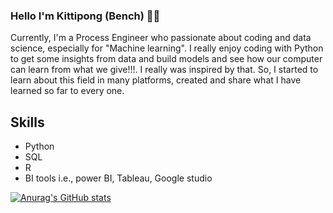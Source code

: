 ### Hello I'm Kittipong (Bench) 🐱‍🚀

Currently, I'm a Process Engineer who passionate about coding and data science, especially for "Machine learning". I really enjoy coding with Python to get some insights from data and build models and see how our computer can learn from what we give!!!. I really was inspired by that. So, I started to learn about this field in many platforms, created and share what I have learned so far to every one.

## Skills
* Python
* SQL
* R
* BI tools i.e., power BI, Tableau, Google studio

[![Anurag's GitHub stats](https://github-readme-stats.vercel.app/api?username=kittipongko)](https://github.com/kittipongko/github-readme-stats)


[](https://www.linkedin.com/in/kittipong-kongtavornkul/)


<!--
**Kittipongko/Kittipongko** is a ✨ _special_ ✨ repository because its `README.md` (this file) appears on your GitHub profile.

Here are some ideas to get you started:

- 🔭 I’m currently working on ...
- 🌱 I’m currently learning ...
- 👯 I’m looking to collaborate on ...
- 🤔 I’m looking for help with ...
- 💬 Ask me about ...
- 📫 How to reach me: ...
- 😄 Pronouns: ...
- ⚡ Fun fact: ...
-->
